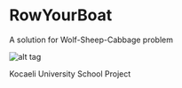 # RowYourBoat
A solution for Wolf-Sheep-Cabbage problem

![alt tag](tree/wiki/wiki/flow_diagram_en.png)

Kocaeli University School Project
